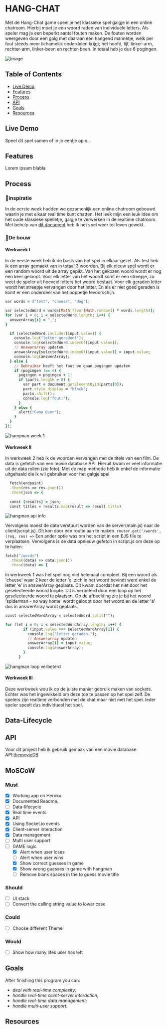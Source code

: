 # HANG-CHAT
Met de Hang-Chat game speel je het klassieke spel galgje in een online chatroom. Hierbij moet je een woord raden van individuele letters. Als speler mag je een beperkt aantal fouten maken. De fouten worden weergeven door een galg met daaraan een hangend mannetje, welk per fout steeds meer lichamelijk onderdelen krijgt; het hoofd, lijf, linker-arm, rechter-arm, linker-been en rechter-been. In totaal heb je dus 6 pogingen.

![image](https://user-images.githubusercontent.com/97689634/174070493-f11d78ac-5f5d-44d7-b257-268bfe702155.png)

## Table of Contents
- [Live Demo](#livedemo)
- [Features](#features)
- [Process](#process)
- [API](api)
- [Goals](#goals)
- [Resources](#resources)

## Live Demo
Speel dit spel samen of in je eentje op x..

## Features
Lorem ipsum blabla

## Process
### 🧠Inspiratie
In de eerste week hadden we gezamenlijk een online chatroom gebouwd waarin je met elkaar real time kunt chatten. Het leek mijn een leuk idee om het oude klassieke spelletje, galgje te verwerken in de realtime chatroom. Met behulp van [dit document](https://nostarch.com/download/JS4K_ch7.pdf) heb ik het spel weer tot leven gewekt. 
### :construction_worker:De bouw
#### Werkweek I
In de eerste week heb ik de basis van het spel in elkaar gezet. Als test heb ik een array gemaakt van in totaal 3 woorden. Bij elk nieuw spel wordt er een random woord uit de array gepikt. Van het gekozen woord wordt er nog een keer geloopt. Voor elk letter van het woordt komt er een streepje, zo weet de speler uit hoeveel letters het woord bestaat. Voor elk  geraden letter wordt het streepje vervangen door het letter. En als er niet goed geraden is komt er een onderdeel van het poppetje tevoorschijn. 
``` ruby
var words = ["test", "cheese", "dog"];

var selectedWord = words[Math.floor(Math.random() * words.length)];
for (var i = 0; i < selectedWord.length; i++) {
  answerArray[i] = "_";
}

  if (selectedWord.includes(input.value)) {
    console.log("letter geraden!");
    console.log(selectedWord.indexOf(input.value));
    // Answerarray updaten
    answerArray[selectedWord.indexOf(input.value)] = input.value;
    console.log(answerArray);
  } else {
    // Gebruiker heeft het fout we gaan pogingen updaten
    if (pogingen !== 6) {
      pogingen = pogingen + 1;
      if (parts.length > 0) {
        var part = document.getElementById(parts[0]);
        part.style.display = "block";
        parts.shift();
        console.log("fout!");
      }
    } else {
      alert("Game Over");
    }
  }
});
```
![hangman week 1](https://user-images.githubusercontent.com/97689634/174082663-f03e47da-92df-43a2-9601-c44958860727.png)

#### Werkweek II
In werkweek 2 heb ik de woorden vervangen met de titels van een film. De data is gefetch van een movie database API.
Hieruit kwam er veel informatie uit de data rollen (zie foto).
Met de map methode heb ik enkel de informatie uitgehaald die ik wil gebruiken voor het galgje spel
``` ruby
  fetch(endpoint)
  .then(res => res.json())
  .then(json => {
  
  const {results} = json;
  const titles = results.map(result => result.title)
  ```
  ![hangman api info](https://user-images.githubusercontent.com/97689634/174736531-82d44121-3931-44c4-b00b-22fec512ab7e.png)

Vervolgens moest de data verstuurt worden van de server(main.js) naar de client(script.js). Dit kon door een routie aan te maken. ```router.get('/words', (req, res) =>``` Een ander optie was om het script in een EJS file te verplaatsen. Vervolgens is de data opnieuw gefetch in script.js om deze op te halen:
``` ruby
fetch("/words")
  .then((data) => data.json())
  .then((data) => {
   ```
In werkweek 1 was het spel nog niet helemaal compleet. Bij een woord als 'cheese' waar 2 keer de letter 'e' zich in het woord bevindt werd enkel de letter 'e' in answerArray geplaats. Dit kwam doordat het niet door het geselecteerde woord loopte. Dit is verbeterd door een loop op het geselecteerde woord te plaatsen. Op de afbeelding zie je bij het woord 'spiderman - no way home' wordt geloopt door het woord en de letter 'a' dus in answerArray wordt geplaats.
``` ruby
const selectedWordArray = selectedWord.split("");

for (let i = 0; i < selectedWordArray.length; i++) {
        if (input.value === selectedWordArray[i]) {
          console.log("letter geraden!");
          // Answerarray updaten
          answerArray[i] = input.value;
          console.log(answerArray);
        }
      }
 ```
 ![hangman loop verbeterd](https://user-images.githubusercontent.com/97689634/174742342-124380d5-b34f-45c1-a4e8-68e90f82843e.png)

#### Werkweek III
Deze werkweek wou ik op de juiste manier gebruik maken van sockets. Echter was het ingewikkeld om deze toe te passen op het spel zelf.
De spelers zijn realtime verbonden met de chat maar niet met het spel. Ieder speler speelt dus individueel het spel.
## Data-Lifecycle
## API
Voor dit project heb ik gebruik gemaak van een movie database API:[themovieDB](https://developers.themoviedb.org/3/getting-started/introduction)

## MoSCoW
### Must
- [x] Working app on Heroku
- [x] Documented Readme.
- [ ] Data-lifecycle
- [x] Real time events
- [x] API
- [x] Using Socket.io events
- [x] Client-server interaction
- [x] Data management
- [ ] Multi user support
- [ ] GAME logic 
     - [x] Alert when user loses
     - [ ] Alert when user wins
     - [x] Show correct guesses in game
     - [x] Show wrong guesses in game with hangman
     - [ ] Remove blank spaces in the to guess movie title
     
### Should
- [ ] UI stack
- [ ] Convert the calling string value to lower case

### Could
- [ ] Choose different Theme

### Would
- [ ] Show how many lifes user has left
 

## Goals
After finishing this program you can:
- _deal with real-time complexity;_
- _handle real-time client-server interaction;_
- _handle real-time data management;_
- _handle multi-user support._

## Resources
